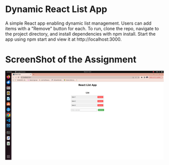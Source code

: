 # Dynamic React List App
A simple React app enabling dynamic list management. Users can add items with a "Remove" button for each. To run, clone the repo, navigate to the project directory, and install dependencies with npm install. Start the app using npm start and view it at http://localhost:3000. 

# ScreenShot of the Assignment
![assignment-one](https://github.com/RohitKumarSinha/Josh-React-Training/blob/main/assignment-one/public/Dynamic_React_App.png)
